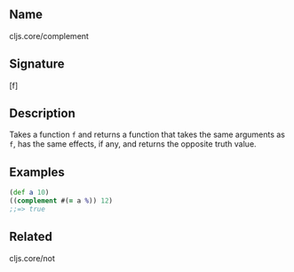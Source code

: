 ## Name
cljs.core/complement

## Signature
[f]

## Description

Takes a function `f` and returns a function that takes the same arguments as
`f`, has the same effects, if any, and returns the opposite truth value.

## Examples

```clj
(def a 10)
((complement #(= a %)) 12)
;;=> true
```

## Related
cljs.core/not
